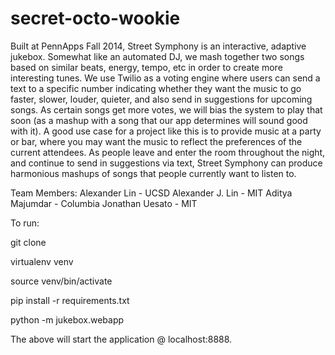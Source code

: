 secret-octo-wookie
==================

Built at PennApps Fall 2014, Street Symphony is an interactive, adaptive jukebox. Somewhat like an automated DJ, we mash together two songs based on similar beats, energy, tempo, etc in order to create more interesting tunes. We use Twilio as a voting engine where users can send a text to a specific number indicating whether they want the music to go faster, slower, louder, quieter, and also send in suggestions for upcoming songs. As certain songs get more votes, we will bias the system to play that soon (as a mashup with a song that our app determines will sound good with it). A good use case for a project like this is to provide music at a party or bar, where you may want the music to reflect the preferences of the current attendees. As people leave and enter the room throughout the night, and continue to send in suggestions via text, Street Symphony can produce harmonious mashups of songs that people currently want to listen to.

Team Members:
Alexander Lin - UCSD
Alexander J. Lin - MIT
Aditya Majumdar - Columbia
Jonathan Uesato - MIT

To run:

git clone

virtualenv venv

source venv/bin/activate

pip install -r requirements.txt

python -m jukebox.webapp

The above will start the application @ localhost:8888.
